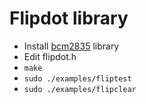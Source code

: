 # Flipdot library

* Install [bcm2835](http://www.airspayce.com/mikem/bcm2835/) library
* Edit flipdot.h
* `make`
* `sudo ./examples/fliptest`
* `sudo ./examples/flipclear`

